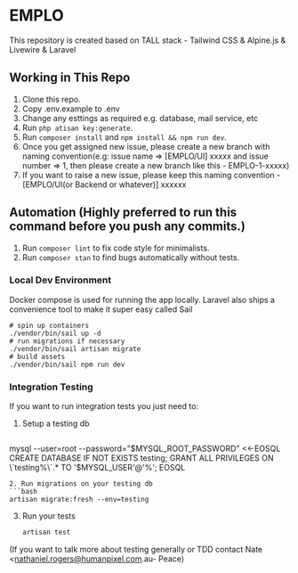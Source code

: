 # EMPLO

This repository is created based on TALL stack - Tailwind CSS & Alpine.js & Livewire & Laravel

## Working in This Repo

1. Clone this repo.
2. Copy .env.example to .env
3. Change any esttings as required e.g. database, mail service, etc
4. Run `php atisan key:generate`.
5. Run `composer install` and `npm install && npm run dev`.
6. Once you get assigned new issue, please create a new branch with naming convention(e.g: issue name => [EMPLO/UI] xxxxx and issue number => 1, then please create a new branch like this - EMPLO-1-xxxxx)
7. If you want to raise a new issue, please keep this naming convention - [EMPLO/UI(or Backend or whatever)] xxxxxx

## Automation (Highly preferred to run this command before you push any commits.)

1. Run `composer lint` to fix code style for minimalists.
2. Run `composer stan` to find bugs automatically without tests.

### Local Dev Environment
Docker compose is used for running the app locally. Laravel also ships a convenience tool to make it super easy called Sail
```
# spin up containers
./vendor/bin/sail up -d
# run migrations if necessary
./vendor/bin/sail artisan migrate
# build assets
./vendor/bin/sail npm run dev
```

### Integration Testing
If you want to run integration tests you just need to:
1. Setup a testing db
   ```bash
mysql --user=root --password="$MYSQL_ROOT_PASSWORD" <<-EOSQL
CREATE DATABASE IF NOT EXISTS testing;
GRANT ALL PRIVILEGES ON \`testing%\`.* TO '$MYSQL_USER'@'%';
EOSQL
   ```
2. Run migrations on your testing db
   ```bash
   artisan migrate:fresh --env=testing
   ```
3. Run your tests
   ```bash
   artisan test
   ```

(If you want to talk more about testing generally or TDD contact Nate <nathaniel.rogers@humanpixel.com.au- Peace)
